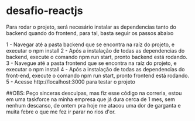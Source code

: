 # desafio-reactjs

Para rodar o projeto, será necesário instalar as dependencias tanto do backend quando do frontend, para tal, basta seguir os passos abaixo

1 - Navegar até a pasta backend que se encontra na raíz do projeto, e executar o npm install
2 - Após a instalação de todas as dependencias do backend, execute o comando npm run start, pronto  backend está rodando.
3 - Navegue até a pasta frontend que se encontra na raíz do projeto, e executar o npm install
4 - Após a instalação de todas as dependencias do front-end, execute o comando npm run start, pronto  frontend está rodando.
5 - Acesse http://localhost:3000 para testar o projeto

##OBS: Peço sinceras desculpas, mas fiz esse código na correria, estou em uma taskforce na minha empresa que já dura cerca de 1 mes, sem nenhum descanso, de ontem pra hoje me atacou uma dor de garganta e muita febre o que me fez ir parar no rios d'or.